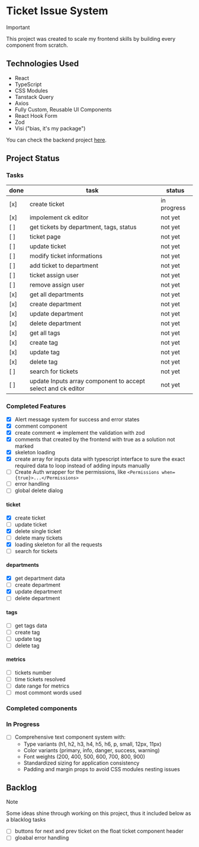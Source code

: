 # Ticket Issue System

> [!IMPORTANT]
> This project was created to scale my frontend skills by building every component from scratch.

## Technologies Used

- React
- TypeScript
- CSS Modules
- Tanstack Query
- Axios
- Fully Custom, Reusable UI Components
- React Hook Form
- Zod
- Visi ("bias, it's my package")

You can check the backend project [here](https://github.com/sfwnisme/backend-ticket-system).

## Project Status

### Tasks

 | done | task                                                         | status      |
 | ---- | ------------------------------------------------------------ | ----------- |
 | [x]  | create ticket                                                | in progress |
 | [x]  | impolement ck editor                                         | not yet     |
 | [ ]  | get tickets by department, tags, status                      | not yet     |
 | [ ]  | ticket page                                                  | not yet     |
 | [ ]  | update ticket                                                | not yet     |
 | [ ]  | modify ticket informations                                   | not yet     |
 | [ ]  | add ticket to department                                     | not yet     |
 | [ ]  | ticket assign user                                           | not yet     |
 | [ ]  | remove assign user                                           | not yet     |
 | [x]  | get all departments                                          | not yet     |
 | [x]  | create department                                            | not yet     |
 | [x]  | update department                                            | not yet     |
 | [x]  | delete department                                            | not yet     |
 | [x]  | get all tags                                                 | not yet     |
 | [x]  | create tag                                                   | not yet     |
 | [x]  | update tag                                                   | not yet     |
 | [x]  | delete tag                                                   | not yet     |
 | [ ]  | search for tickets                                           | not yet     |
 | [ ]  | update Inputs array component to accept select and ck editor | not yet     |

### Completed Features

- [x] Alert message system for success and error states
- [x] comment component
- [x] create comment => implement the validation with zod
- [x] comments that created by the frontend with true as a solution not marked
- [x] skeleton loading
- [x] create array for inputs data with typescript interface to sure the exact required data to loop instead of adding inputs manually
- [ ] Create Auth wrapper for the permissions, like `<Permissions when={true}>...</Permissions>`
- [ ] error handling
- [ ] global delete dialog

#### ticket
  
- [x] create ticket
- [ ] update ticket
- [x] delete single ticket
- [ ] delete many tickets
- [x] loading skeleton for all the requests
- [ ] search for tickets

#### departments

- [x] get department data
- [ ] create department
- [x] update department
- [ ] delete department

#### tags

- [ ] get tags data
- [ ] create tag
- [ ] update tag
- [ ] delete tag

#### metrics

- [ ] tickets number
- [ ] time tickets resolved
- [ ] date range for metrics
- [ ] most commont words used

### Completed components

### In Progress

- [ ] Comprehensive text component system with:
  - Type variants (h1, h2, h3, h4, h5, h6, p, small, 12px, 11px)
  - Color variants (primary, info, danger, success, warning)
  - Font weights (200, 400, 500, 600, 700, 800, 900)
  - Standardized sizing for application consistency
  - Padding and margin props to avoid CSS modules nesting issues

## Backlog

>[!note]
> Some ideas shine through working on this project, thus it included below as a blacklog tasks

- [ ] buttons for next and prev ticket on the float ticket component header
- [ ] gloabal error handling

